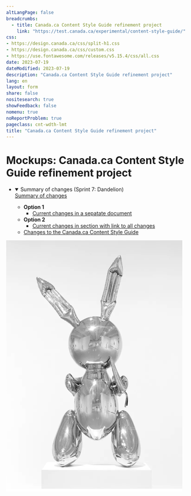 ```yaml
---
altLangPage: false
breadcrumbs:
  - title: Canada.ca Content Style Guide refinement project
    link: "https://test.canada.ca/experimental/content-style-guide/"
css:
- https://design.canada.ca/css/split-h1.css
- https://design.canada.ca/css/custom.css
- https://use.fontawesome.com/releases/v5.15.4/css/all.css
date: 2023-07-19
dateModified: 2023-07-19
description: "Canada.ca Content Style Guide refinement project"
lang: en
layout: form
share: false
nositesearch: true
showFeedback: false
nomenu: true
noReportProblem: true
pageclass: cnt-wdth-lmt
title: "Canada.ca Content Style Guide refinement project"
---
```

<div class="row">
  <div class="col-md-8">
    <h1 property="name" id="wb-cont" dir="ltr"><span class="stacked"><span>Mockups</span>: <span>Canada.ca Content Style Guide refinement project</span></span></h1>
    <ul class="list-unstyled">
      <li>
        <details open="open">
          <summary class="bg-success">Summary of changes (Sprint 7: Dandelion)</summary>
          <div><a href="https://trello.com/c/z9U4HVsP" class="btn btn-sm mrgn-tp-md btn-default"><span class="fab fa-trello"></span> Summary of changes</a></div>
          <ul class="mrgn-tp-lg">
            <li><strong>Option 1</strong>
              <ul>
                <li><a href="sumchanges-en-03.html">Current changes in a sepatate document</a></li>
              </ul>
            </li>
            <li><strong>Option 2</strong>
              <ul>
                <li><a href="sumchanges-en-01.html">Current changes in section with link to all changes</a></li>
              </ul>
            </li>
            <li><a href="sumchanges-en-02.html">Changes to the Canada.ca Content Style Guide</a></li>
          </ul>
        </details>
      </li>
    </ul>
  </div>
  <div class="col-md-4">
    <div><img src="./../images/bunny28.png" alt="" class="img-responsive mrgn-tp-lg"></div>
  </div>
</div>
